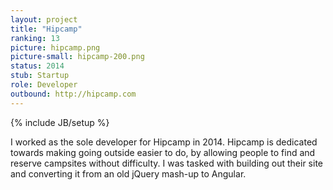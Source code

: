 ```yaml
---
layout: project
title: "Hipcamp"
ranking: 13
picture: hipcamp.png
picture-small: hipcamp-200.png
status: 2014
stub: Startup
role: Developer
outbound: http://hipcamp.com
---
```

{% include JB/setup %}

I worked as the sole developer for Hipcamp in 2014. Hipcamp is dedicated towards making going outside easier to do, by allowing people to find and reserve campsites without difficulty. I was tasked with building out their site and converting it from an old jQuery mash-up to Angular.
